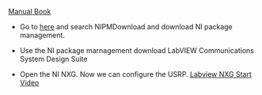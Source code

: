 [Manual Book](https://www.ni.com/docs/en-US/bundle/usrp-2974-getting-started/page/overview.html#)

- Go to [here](ni.com/info) and search NIPMDownload and download NI package management.
  
- Use the NI package marnagement download LabVIEW Communications System Design Suite
  
- Open the NI NXG. Now we can configure the USRP. [Labview NXG Start Video](https://www.youtube.com/watch?v=9lY_wgf4w40)

